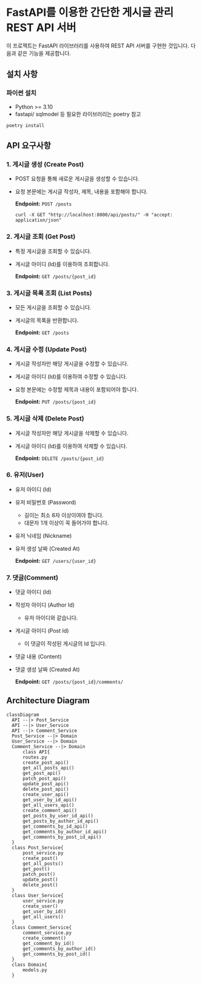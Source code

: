 # FastAPI를 이용한 간단한 게시글 관리 REST API 서버

이 프로젝트는 FastAPI 라이브러리를 사용하여 REST API 서버를 구현한 것입니다. 
다음과 같은 기능을 제공합니다.

## 설치 사항
### 파이썬 설치
- Python >= 3.10
- fastapi/ sqlmodel 등 필요한 라이브러리는 poetry 참고

```curl
poetry install
```

## API 요구사항
### 1. 게시글 생성 (Create Post)
- POST 요청을 통해 새로운 게시글을 생성할 수 있습니다.
- 요청 본문에는 게시글 작성자, 제목, 내용을 포함해야 합니다.

  **Endpoint:** `POST /posts`
  ```
  curl -X GET "http://localhost:8000/api/posts/" -H "accept: application/json"
  ```
  
### 2. 게시글 조회 (Get Post)
- 특정 게시글을 조회할 수 있습니다.
- 게시글 아이디 (Id)를 이용하여 조회합니다.

  **Endpoint:** `GET /posts/{post_id}`
  
### 3. 게시글 목록 조회 (List Posts)
- 모든 게시글을 조회할 수 있습니다.
- 게시글의 목록을 반환합니다.

  **Endpoint:** `GET /posts`
  
### 4. 게시글 수정 (Update Post)
- 게시글 작성자만 해당 게시글을 수정할 수 있습니다.
- 게시글 아이디 (Id)를 이용하여 수정할 수 있습니다.
- 요청 본문에는 수정할 제목과 내용이 포함되어야 합니다.

  **Endpoint:** `PUT /posts/{post_id}`

  
### 5. 게시글 삭제 (Delete Post)
- 게시글 작성자만 해당 게시글을 삭제할 수 있습니다.
- 게시글 아이디 (Id)를 이용하여 삭제할 수 있습니다.

  **Endpoint:** `DELETE /posts/{post_id}`

### 6. 유저(User)
- 유저 아이디 (Id)
- 유저 비밀번호 (Password)
    - 길이는 최소 8자 이상이여야 합니다.
    - 대문자 1개 이상이 꼭 들어가야 합니다.
- 유저 닉네임 (Nickname)
- 유저 생성 날짜 (Created At)

  **Endpoint:** `GET /users/{user_id}`  
### 7. 댓글(Comment)
- 댓글 아이디 (Id)
- 작성자 아이디 (Author Id)
    - 유저 아이디와 같습니다.
- 게시글 아이디 (Post Id)
    - 이 댓글이 작성된 게시글의 Id 입니다.
- 댓글 내용 (Content)
- 댓글 생성 날짜 (Created At)

  **Endpoint:** `GET /posts/{post_id}/comments/`    

## Architecture Diagram
  ```mermaid
  classDiagram
    API --|> Post_Service
    API --|> User_Service
    API --|> Comment_Service
    Post_Service --|> Domain
    User_Service --|> Domain
    Comment_Service --|> Domain
        class API{
        routes.py
        create_post_api()
        get_all_posts_api()
        get_post_api()
        patch_post_api()
        update_post_api()
        delete_post_api()
        create_user_api()
        get_user_by_id_api()
        get_all_users_api()
        create_comment_api()
        get_posts_by_user_id_api()
        get_posts_by_author_id_api()
        get_comments_by_id_api()
        get_comments_by_author_id_api()
        get_comments_by_post_id_api()
    }
    class Post_Service{
        post_service.py
        create_post()
        get_all_posts()
        get_post()
        patch_post()
        update_post()
        delete_post()
    }
    class User_Service{
        user_service.py
        create_user()
        get_user_by_id()
        get_all_users()
    }
    class Comment_Service{
        comment_service.py
        create_comment()
        get_comment_by_id()
        get_comments_by_author_id()
        get_comments_by_post_id()
    }
    class Domain{
        models.py
    }
  ```